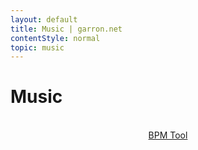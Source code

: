 ```yaml
---
layout: default
title: Music | garron.net
contentStyle: normal
topic: music
---
```


# Music

<br>
<center>
<a href="./bpm/">BPM Tool</a>
</center>